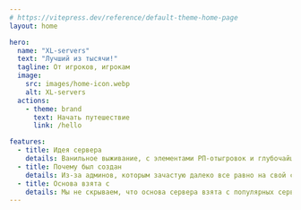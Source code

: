 ```yaml
---
# https://vitepress.dev/reference/default-theme-home-page
layout: home

hero:
  name: "XL-servers"
  text: "Лучший из тысячи!"
  tagline: От игроков, игрокам
  image:
    src: images/home-icon.webp
    alt: XL-servers
  actions:
    - theme: brand
      text: Начать путешествие
      link: /hello

features:
  - title: Идея сервера
    details: Ванильное выживание, с элементами РП-отыгровок и глубочайшим сюжетом, с кастомными механиками.
  - title: Почему был создан
    details: Из-за админов, которым зачастую далеко все равно на свой сервер, мы создали наш сервер, который основывается на ошибках других серверов и делает один из лучших серверов в СНГ.
  - title: Основа взята с
    details: Мы не скрываем, что основа сервера взята с популярных серверов, однако мы добавляем и свои механики.
---
```


